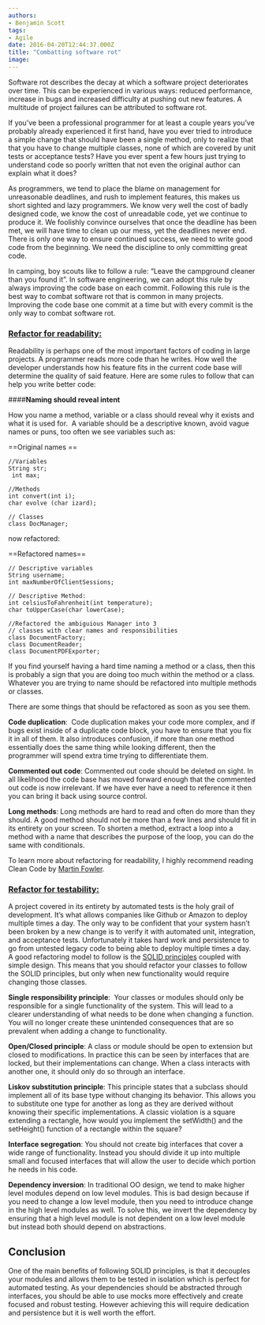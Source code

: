```yaml
---
authors:
- Benjamin Scott
tags:
- Agile
date: 2016-04-20T12:44:37.000Z
title: "Combatting software rot"
image: 
---
```


Software rot describes the decay at which a software project deteriorates over time. This can be experienced in various ways: reduced performance, increase in bugs and increased difficulty at pushing out new features. A multitude of project failures can be attributed to software rot.

If you’ve been a professional programmer for at least a couple years you’ve probably already experienced it first hand, have you ever tried to introduce a simple change that should have been a single method, only to realize that that you have to change multiple classes, none of which are covered by unit tests or acceptance tests? Have you ever spent a few hours just trying to understand code so poorly written that not even the original author can explain what it does?

As programmers, we tend to place the blame on management for unreasonable deadlines, and rush to implement features, this makes us short sighted and lazy programmers. We know very well the cost of badly designed code, we know the cost of unreadable code, yet we continue to produce it. We foolishly convince ourselves that once the deadline has been met, we will have time to clean up our mess, yet the deadlines never end. There is only one way to ensure continued success, we need to write good code from the beginning. We need the discipline to only committing great code.

In camping, boy scouts like to follow a rule: “Leave the campground cleaner than you found it”. In software engineering, we can adopt this rule by always improving the code base on each commit. Following this rule is the best way to combat software rot that is common in many projects. Improving the code base one commit at a time but with every commit is the only way to combat software rot.

### <span style="text-decoration: underline;">**Refactor for readability:**</span>

Readability is perhaps one of the most important factors of coding in large projects. A programmer reads more code than he writes. How well the developer understands how his feature fits in the current code base will determine the quality of said feature. Here are some rules to follow that can help you write better code:

####**Naming should reveal intent**

How you name a method, variable or a class should reveal why it exists and what it is used for.<span class="Apple-converted-space">  </span>A variable should be a descriptive known, avoid vague names or puns, too often we see variables such as:

==Original names ==
```language-java
//Variables
String str;
 int max;

//Methods
int convert(int i);
char evolve (char izard);

// Classes
class DocManager;
```

now refactored:

==Refactored names==
```language-java
// Descriptive variables
String username;
int maxNumberOfClientSessions;

// Descriptive Method:
int celsiusToFahrenheit(int temperature);
char toUpperCase(char lowerCase);

//Refactored the ambiguious Manager into 3
// classes with clear names and responsibilities
class DocumentFactory;
class DocumentReader;
class DocumentPDFExporter;
```

If you find yourself having a hard time naming a method or a class, then this is probably a sign that you are doing too much within the method or a class. Whatever you are trying to name should be refactored into multiple methods or classes.

There are some things that should be refactored as soon as you see them.

**Code duplication**:  Code duplication makes your code more complex, and if bugs exist inside of a duplicate code block, you have to ensure that you fix it in all of them. It also introduces confusion, if more than one method essentially does the same thing while looking different, then the programmer will spend extra time trying to differentiate them.

**Commented out code**: Commented out code should be deleted on sight. In all likelihood the code base has moved forward enough that the commented out code is now irrelevant. If we have ever have a need to reference it then you can bring it back using source control.

**Long methods**: Long methods are hard to read and often do more than they should. A good method should not be more than a few lines and should fit in its entirety on your screen. To shorten a method, extract a loop into a method with a name that describes the purpose of the loop, you can do the same with conditionals.

To learn more about refactoring for readability, I highly recommend reading Clean Code by [Martin Fowler](http://martinfowler.com/).

### <span style="text-decoration: underline;">**Refactor for testability:**</span>

A project covered in its entirety by automated tests is the holy grail of development. It’s what allows companies like Github or Amazon to deploy multiple times a day. The only way to be confident that your system hasn’t been broken by a new change is to verify it with automated unit, integration, and acceptance tests. Unfortunately it takes hard work and persistence to go from untested legacy code to being able to deploy multiple times a day. A good refactoring model to follow is the [SOLID principles](http://hackerchick.com/solid-code-with-emergent-design-part-1/) coupled with simple design. This means that you should refactor your classes to follow the SOLID principles, but only when new functionality would require changing those classes.

**Single responsibility principle**:  Your classes or modules should only be responsible for a single functionality of the system. This will lead to a clearer understanding of what needs to be done when changing a function. You will no longer create these unintended consequences that are so prevalent when adding a change to functionality.

**Open/Closed principle**: A class or module should be open to extension but closed to modifications. In practice this can be seen by interfaces that are locked, but their implementations can change. When a class interacts with another one, it should only do so through an interface.

**Liskov substitution principle**: This principle states that a subclass should implement all of its base type without changing its behavior. This allows you to substitute one type for another as long as they are derived without knowing their specific implementations. A classic violation is a square extending a rectangle, how would you implement the setWidth() and the setHeight() function of a rectangle within the square?

**Interface segregation**: You should not create big interfaces that cover a wide range of functionality. Instead you should divide it up into multiple small and focused interfaces that will allow the user to decide which portion he needs in his code.

**Dependency inversion**: In traditional OO design, we tend to make higher level modules depend on low level modules. This is bad design because if you need to change a low level module, then you need to introduce change in the high level modules as well. To solve this, we invert the dependency by ensuring that a high level module is not dependent on a low level module but instead both should depend on abstractions.

## Conclusion

One of the main benefits of following SOLID principles, is that it decouples your modules and allows them to be tested in isolation which is perfect for automated testing. As your dependencies should be abstracted through interfaces, you should be able to use mocks more effectively and create focused and robust testing. However achieving this will require dedication and persistence but it is well worth the effort.
